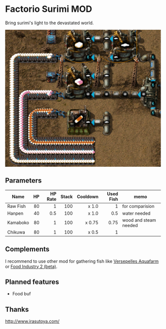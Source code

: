 # Factorio Surimi MOD

Bring surimi's light to the devastated world.

![Image](caption.png)

## Parameters

|Name|HP|HP Rate|Stack|Cooldown|Used Fish|memo|
|---|--:|--:|--:|--:|--:|---|
|Raw Fish|80|1|100|x 1.0|1|for comparision|
|Hanpen|40|0.5|100|x 1.0|0.5|water needed|
|Kamaboko|80|1|100|x 0.75|0.75|wood and steam needed|
|Chikuwa|80|1|100|x 0.5|1||

## Complements
I recommend to use other mod for gathering fish like [Versepelles Aquafarm](https://mods.factorio.com/mod/VersepellesAquaFarm015) or [Food Industry 2 (beta)](https://mods.factorio.com/mod/FoodIndustry).

## Planned features
- Food buf

## Thanks
http://www.irasutoya.com/
